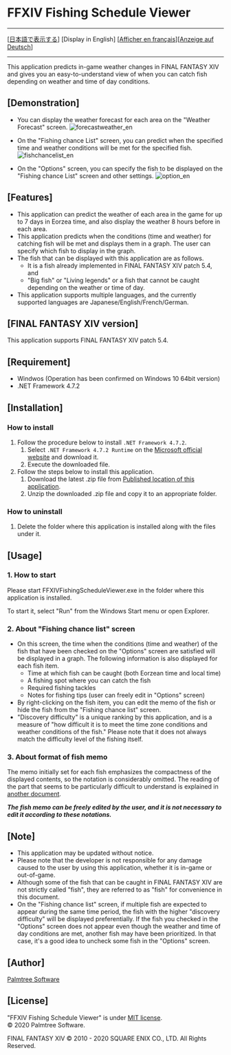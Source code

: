 ﻿# FFXIV Fishing Schedule Viewer<a name="top_of_content"></a>

---

[[日本語で表示する](README.md#top_of_content)] [Display in English] [[Afficher en français](README_fr.md#top_of_content)][[Anzeige auf Deutsch](README_de.md#top_of_content)]

---

This application predicts in-game weather changes in FINAL FANTASY XIV and gives you an easy-to-understand view of when you can catch fish depending on weather and time of day conditions.

## [Demonstration]

- You can display the weather forecast for each area on the "Weather Forecast" screen.
![forecastweather_en](https://user-images.githubusercontent.com/28302784/88461499-fb283800-cede-11ea-83b4-4e7691868867.png)

- On the "Fishing chance List" screen, you can predict when the specified time and weather conditions will be met for the specified fish.
![fishchancelist_en](https://user-images.githubusercontent.com/28302784/88461501-fcf1fb80-cede-11ea-899d-c8c731fe93b9.png)

- On the "Options" screen, you can specify the fish to be displayed on the "Fishing chance List" screen and other settings.
![option_en](https://user-images.githubusercontent.com/28302784/88461500-fc596500-cede-11ea-9f59-68eec7073088.png)

## [Features]

- This application can predict the weather of each area in the game for up to 7 days in Eorzea time, and also display the weather 8 hours before in each area.
- This application predicts when the conditions (time and weather) for catching fish will be met and displays them in a graph. The user can specify which fish to display in the graph.
- The fish that can be displayed with this application are as follows.
   - It is a fish already implemented in FINAL FANTASY XIV patch 5.4, and
   - "Big fish" or "Living legends" or a fish that cannot be caught depending on the weather or time of day.
- This application supports multiple languages, and the currently supported languages are Japanese/English/French/German.


## [FINAL FANTASY XIV version]

This application supports FINAL FANTASY XIV patch 5.4.

## [Requirement]

* Windwos (Operation has been confirmed on Windows 10 64bit version)
* .NET Framework 4.7.2


## [Installation]

### How to install

1. Follow the procedure below to install `.NET Framework 4.7.2`.
    1. Select `.NET Framework 4.7.2 Runtime` on the [Microsoft official website](https://dotnet.microsoft.com/download/dotnet-framework/net472) and download it.
    2. Execute the downloaded file.
2. Follow the steps below to install this application.
    1. Download the latest .zip file from [Published location of this application](https://github.com/rougemeilland/FFXIVFishingScheduleViewer/releases/latest).
    2. Unzip the downloaded .zip file and copy it to an appropriate folder.

### How to uninstall

1. Delete the folder where this application is installed along with the files under it.

## [Usage]

### 1. How to start

Please start FFXIVFishingScheduleViewer.exe in the folder where this application is installed.

To start it, select "Run" from the Windows Start menu or open Explorer.

### 2. About "Fishing chance list" screen

- On this screen, the time when the conditions (time and weather) of the fish that have been checked on the "Options" screen are satisfied will be displayed in a graph.
The following information is also displayed for each fish item.
  - Time at which fish can be caught (both Eorzean time and local time)
  - A fishing spot where you can catch the fish
  - Required fishing tackles
  - Notes for fishing tips (user can freely edit in "Options" screen)
- By right-clicking on the fish item, you can edit the memo of the fish or hide the fish from the "Fishing chance list" screen.
- "Discovery difficulty" is a unique ranking by this application, and is a measure of "how difficult it is to meet the time zone conditions and weather conditions of the fish."
Please note that it does not always match the difficulty level of the fishing itself.

### 3. About format of fish memo
The memo initially set for each fish emphasizes the compactness of the displayed contents, so the notation is considerably omitted.
The reading of the part that seems to be particularly difficult to understand is explained in [another document](AboutFishMemo_en.md#top_of_content).

***The fish memo can be freely edited by the user, and it is not necessary to edit it according to these notations.***

## [Note]

- This application may be updated without notice.
- Please note that the developer is not responsible for any damage caused to the user by using this application, whether it is in-game or out-of-game.
- Although some of the fish that can be caught in FINAL FANTASY XIV are not strictly called "fish", they are referred to as "fish" for convenience in this document.
- On the "Fishing chance list" screen, if multiple fish are expected to appear during the same time period, the fish with the higher "discovery difficulty" will be displayed preferentially. If the fish you checked in the "Options" screen does not appear even though the weather and time of day conditions are met, another fish may have been prioritized. In that case, it's a good idea to uncheck some fish in the "Options" screen.

## [Author]

[Palmtree Software](https://github.com/rougemeilland)

## [License]

"FFXIV Fishing Schedule Viewer" is under [MIT license](https://raw.githubusercontent.com/rougemeilland/FFXIVFishingScheduleViewer/master/LICENSE).  
© 2020 Palmtree Software.  

FINAL FANTASY XIV © 2010 - 2020 SQUARE ENIX CO., LTD. All Rights Reserved.